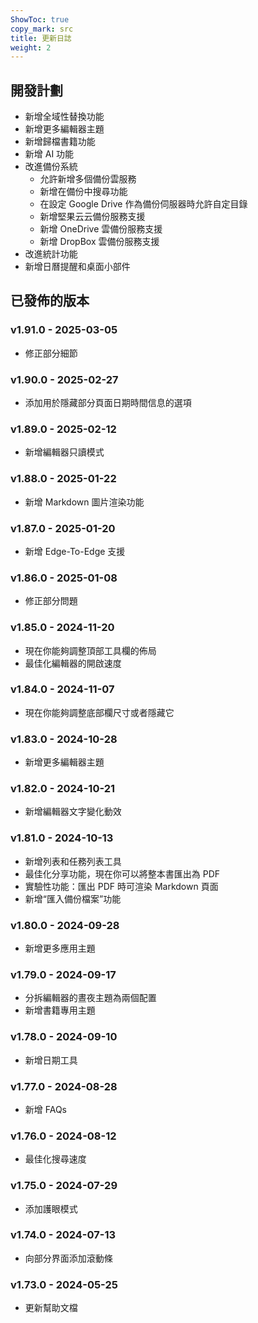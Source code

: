 ```yaml
---
ShowToc: true
copy_mark: src
title: 更新日誌
weight: 2
---
```


## 開發計劃

- 新增全域性替換功能
- 新增更多編輯器主題
- 新增歸檔書籍功能
- 新增 AI 功能
- 改進備份系統
    - 允許新增多個備份雲服務
    - 新增在備份中搜尋功能
    - 在設定 Google Drive 作為備份伺服器時允許自定目錄
    - 新增堅果云云備份服務支援
    - 新增 OneDrive 雲備份服務支援
    - 新增 DropBox 雲備份服務支援
- 改進統計功能
- 新增日曆提醒和桌面小部件

## 已發佈的版本

### v1.91.0 - 2025-03-05

- 修正部分細節

### v1.90.0 - 2025-02-27

- 添加用於隱藏部分頁面日期時間信息的選項

### v1.89.0 - 2025-02-12

- 新增編輯器只讀模式

### v1.88.0 - 2025-01-22

- 新增 Markdown 圖片渲染功能

### v1.87.0 - 2025-01-20

- 新增 Edge-To-Edge 支援

### v1.86.0 - 2025-01-08

- 修正部分問題

### v1.85.0 - 2024-11-20

- 現在你能夠調整頂部工具欄的佈局
- 最佳化編輯器的開啟速度

### v1.84.0 - 2024-11-07

- 現在你能夠調整底部欄尺寸或者隱藏它

### v1.83.0 - 2024-10-28

- 新增更多編輯器主題

### v1.82.0 - 2024-10-21

- 新增編輯器文字變化動效

### v1.81.0 - 2024-10-13

- 新增列表和任務列表工具
- 最佳化分享功能，現在你可以將整本書匯出為 PDF
- 實驗性功能：匯出 PDF 時可渲染 Markdown 頁面
- 新增“匯入備份檔案”功能

### v1.80.0 - 2024-09-28

- 新增更多應用主題

### v1.79.0 - 2024-09-17

- 分拆編輯器的晝夜主題為兩個配置
- 新增書籍專用主題

### v1.78.0 - 2024-09-10

- 新增日期工具

### v1.77.0 - 2024-08-28

- 新增 FAQs

### v1.76.0 - 2024-08-12

- 最佳化搜尋速度

### v1.75.0 - 2024-07-29

- 添加護眼模式

### v1.74.0 - 2024-07-13

- 向部分界面添加滾動條

### v1.73.0 - 2024-05-25

- 更新幫助文檔

